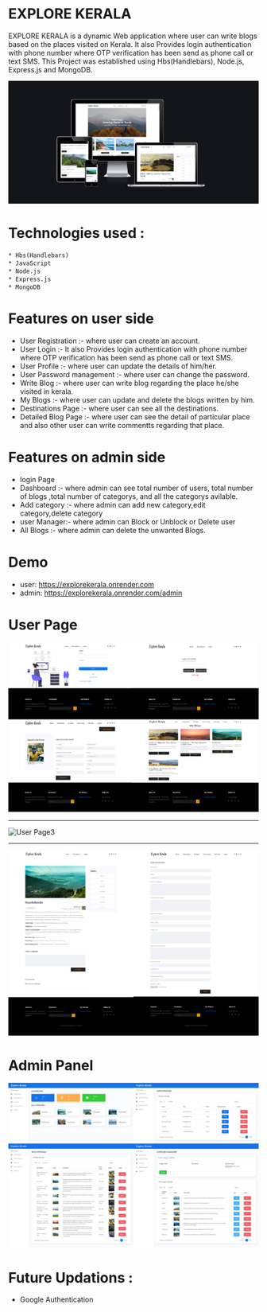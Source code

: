 # EXPLORE KERALA
EXPLORE KERALA is a dynamic Web application where user can write blogs based on the places visited on Kerala. It also Provides
login authentication with phone number where OTP verification has been send as phone call or text SMS. This Project was established
using Hbs(Handlebars), Node.js, Express.js and MongoDB. 

![User Page1](/ScreenShots/explore-kerala.png)
# Technologies used :
    * Hbs(Handlebars)
    * JavaScript
    * Node.js
    * Express.js
    * MongoDB
# Features on user side
   *  User Registration :- where user can create an account.
   *  User Login :- It also Provides login authentication with phone number where OTP verification has been send as phone call or text SMS.
   *  User Profile :- where user can update the details of him/her.
   *  User Password management :- where user can change the password.
   *  Write Blog :- where user can write blog regarding the place he/she visited  in kerala.
   *  My Blogs :- where user can update and delete the blogs written by him.
   *  Destinations Page :- where user can see all the destinations.
   *  Detailed Blog Page :- where user can see the detail of particular place and also other user can write commentts regarding that place.
  
# Features on admin side
   *  login Page
   *  Dashboard :- where admin can see total number of users, total number of blogs ,total number of categorys, and all the categorys avilable.
   *  Add category :- where admin can add new category,edit category,delete category
   *  user Manager:-  where admin can Block or Unblock or Delete user
   *  All Blogs :- where admin can delete the unwanted Blogs.

# Demo
   *  user:   https://explorekerala.onrender.com
   *  admin:  https://explorekerala.onrender.com/admin
# User Page
![User Page2](/ScreenShots/user1.jpg)<br/><hr/>

![User Page3](/ScreenShots/user2.jpg)<br/><hr/>

![User Page4](/ScreenShots/user3.jpg)
# Admin Panel
![Admin Page1](/ScreenShots/admin.jpg)

# Future Updations :
 * Google Authentication
